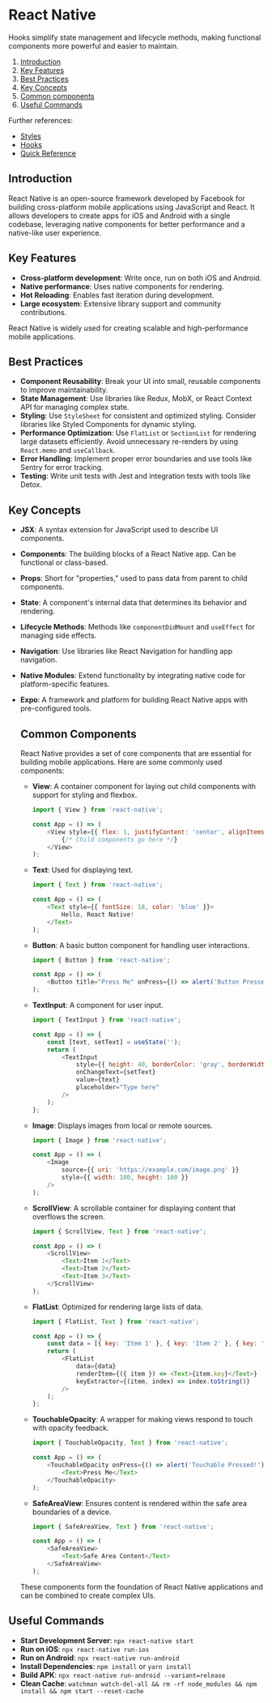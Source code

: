 # React Native

Hooks simplify state management and lifecycle methods, making functional components more powerful and easier to maintain.
1. [Introduction](#introduction)
2. [Key Features](#key-features)
3. [Best Practices](#best-practices)
4. [Key Concepts](#key-concepts)
5. [Common components](#common-components)
6. [Useful Commands](#useful-commands)

Further references:  
- [Styles](Styles/Styles.md) 
- [Hooks](Hooks.md)
- [Quick Reference](/React%20Native/QuickReference.md)

## Introduction
React Native is an open-source framework developed by Facebook for building cross-platform mobile applications using JavaScript and React. It allows developers to create apps for iOS and Android with a single codebase, leveraging native components for better performance and a native-like user experience.

## Key Features
- **Cross-platform development**: Write once, run on both iOS and Android.
- **Native performance**: Uses native components for rendering.
- **Hot Reloading**: Enables fast iteration during development.
- **Large ecosystem**: Extensive library support and community contributions.

React Native is widely used for creating scalable and high-performance mobile applications.

## Best Practices
- **Component Reusability**: Break your UI into small, reusable components to improve maintainability.
- **State Management**: Use libraries like Redux, MobX, or React Context API for managing complex state.
- **Styling**: Use `StyleSheet` for consistent and optimized styling. Consider libraries like Styled Components for dynamic styling.
- **Performance Optimization**: Use `FlatList` or `SectionList` for rendering large datasets efficiently. Avoid unnecessary re-renders by using `React.memo` and `useCallback`.
- **Error Handling**: Implement proper error boundaries and use tools like Sentry for error tracking.
- **Testing**: Write unit tests with Jest and integration tests with tools like Detox.

## Key Concepts
- **JSX**: A syntax extension for JavaScript used to describe UI components.
- **Components**: The building blocks of a React Native app. Can be functional or class-based.
- **Props**: Short for "properties," used to pass data from parent to child components.
- **State**: A component's internal data that determines its behavior and rendering.
- **Lifecycle Methods**: Methods like `componentDidMount` and `useEffect` for managing side effects.
- **Navigation**: Use libraries like React Navigation for handling app navigation.
- **Native Modules**: Extend functionality by integrating native code for platform-specific features.
- **Expo**: A framework and platform for building React Native apps with pre-configured tools.

    ## Common Components

    React Native provides a set of core components that are essential for building mobile applications. Here are some commonly used components:

    - **View**: A container component for laying out child components with support for styling and flexbox.
        ```javascript
        import { View } from 'react-native';

        const App = () => (
            <View style={{ flex: 1, justifyContent: 'center', alignItems: 'center' }}>
                {/* Child components go here */}
            </View>
        );
        ```

    - **Text**: Used for displaying text.
        ```javascript
        import { Text } from 'react-native';

        const App = () => (
            <Text style={{ fontSize: 18, color: 'blue' }}>
                Hello, React Native!
            </Text>
        );
        ```

    - **Button**: A basic button component for handling user interactions.
        ```javascript
        import { Button } from 'react-native';

        const App = () => (
            <Button title="Press Me" onPress={() => alert('Button Pressed!')} />
        );
        ```

    - **TextInput**: A component for user input.
        ```javascript
        import { TextInput } from 'react-native';

        const App = () => {
            const [text, setText] = useState('');
            return (
                <TextInput
                    style={{ height: 40, borderColor: 'gray', borderWidth: 1 }}
                    onChangeText={setText}
                    value={text}
                    placeholder="Type here"
                />
            );
        };
        ```

    - **Image**: Displays images from local or remote sources.
        ```javascript
        import { Image } from 'react-native';

        const App = () => (
            <Image
                source={{ uri: 'https://example.com/image.png' }}
                style={{ width: 100, height: 100 }}
            />
        );
        ```

    - **ScrollView**: A scrollable container for displaying content that overflows the screen.
        ```javascript
        import { ScrollView, Text } from 'react-native';

        const App = () => (
            <ScrollView>
                <Text>Item 1</Text>
                <Text>Item 2</Text>
                <Text>Item 3</Text>
            </ScrollView>
        );
        ```

    - **FlatList**: Optimized for rendering large lists of data.
        ```javascript
        import { FlatList, Text } from 'react-native';

        const App = () => {
            const data = [{ key: 'Item 1' }, { key: 'Item 2' }, { key: 'Item 3' }];
            return (
                <FlatList
                    data={data}
                    renderItem={({ item }) => <Text>{item.key}</Text>}
                    keyExtractor={(item, index) => index.toString()}
                />
            );
        };
        ```

    - **TouchableOpacity**: A wrapper for making views respond to touch with opacity feedback.
        ```javascript
        import { TouchableOpacity, Text } from 'react-native';

        const App = () => (
            <TouchableOpacity onPress={() => alert('Touchable Pressed!')}>
                <Text>Press Me</Text>
            </TouchableOpacity>
        );
        ```

    - **SafeAreaView**: Ensures content is rendered within the safe area boundaries of a device.
        ```javascript
        import { SafeAreaView, Text } from 'react-native';

        const App = () => (
            <SafeAreaView>
                <Text>Safe Area Content</Text>
            </SafeAreaView>
        );
        ```

    These components form the foundation of React Native applications and can be combined to create complex UIs.

## Useful Commands
- **Start Development Server**: `npx react-native start`
- **Run on iOS**: `npx react-native run-ios`
- **Run on Android**: `npx react-native run-android`
- **Install Dependencies**: `npm install` or `yarn install`
- **Build APK**: `npx react-native run-android --variant=release`
- **Clean Cache**: `watchman watch-del-all && rm -rf node_modules && npm install && npm start --reset-cache`